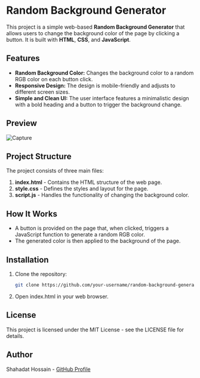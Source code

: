 # Random Background Generator

This project is a simple web-based **Random Background Generator** that allows users to change the background color of the page by clicking a button. It is built with **HTML**, **CSS**, and **JavaScript**.

## Features

- **Random Background Color:** Changes the background color to a random RGB color on each button click.
- **Responsive Design:** The design is mobile-friendly and adjusts to different screen sizes.
- **Simple and Clean UI:** The user interface features a minimalistic design with a bold heading and a button to trigger the background change.

## Preview
![Capture](https://github.com/user-attachments/assets/f0fbdd73-53b1-43de-9355-7330c6c9812e)


## Project Structure

The project consists of three main files:

1. **index.html** - Contains the HTML structure of the web page.
2. **style.css** - Defines the styles and layout for the page.
3. **script.js** - Handles the functionality of changing the background color.

## How It Works

- A button is provided on the page that, when clicked, triggers a JavaScript function to generate a random RGB color.
- The generated color is then applied to the background of the page.

## Installation

1. Clone the repository:
   ```bash
   git clone https://github.com/your-username/random-background-generator.git ```
   
2. Open index.html in your web browser.

## License
This project is licensed under the MIT License - see the LICENSE file for details.

## Author
Shahadat Hossain - [GitHub Profile](https://github.com/shahadat13593)
